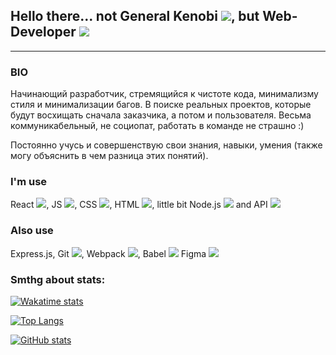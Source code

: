 ## Hello there... not General Kenobi <img src="https://img.icons8.com/windows/32/4a90e2/jedi.png"/>, but Web-Developer <img src="https://img.icons8.com/external-kiranshastry-lineal-kiranshastry/32/4a90e2/external-web-online-learning-kiranshastry-lineal-kiranshastry.png"/>
-----------------------------------------------------------------------------------------------------------------------------------------------------------------------------------

### BIO

Начинающий разработчик, стремящийся к чистоте кода, минимализму стиля и минимализации багов. В поиске реальных проектов, которые будут восхищать сначала заказчика, а потом и пользователя. Весьма коммуникабельный, не социопат, работать в команде не страшно :)

Постоянно учусь и совершенствую свои знания, навыки, умения (также могу объяснить в чем разница этих понятий). 


### I'm use
React <img src="https://img.icons8.com/ultraviolet/32/000000/react--v2.png"/>, JS <img src="https://img.icons8.com/color/32/000000/javascript--v2.png"/>, CSS <img src="https://img.icons8.com/color/32/000000/css3.png"/>, HTML <img src="https://img.icons8.com/color/32/000000/html-5--v1.png"/>, little bit  Node.js <img src="https://img.icons8.com/fluency/32/000000/node-js.png"/> and API <img src="https://img.icons8.com/external-ddara-flat-ddara/32/000000/external-api-fintech-ddara-flat-ddara.png"/>

### Also use
Express.js, Git <img src="https://img.icons8.com/color/32/000000/git.png"/>, Webpack <img src="https://img.icons8.com/color/32/000000/webpack.png"/>, Babel <img src="https://img.icons8.com/dusk/32/000000/babel.png"/> Figma <img src="https://img.icons8.com/color/32/000000/figma--v1.png"/>

<!--
**all1son4/all1son4** is a ✨ _special_ ✨ repository because its `README.md` (this file) appears on your GitHub profile.

Here are some ideas to get you started:

- 🔭 I’m currently working on ...
- 🌱 I’m currently learning ...
- 👯 I’m looking to collaborate on ...
- 🤔 I’m looking for help with ...
- 💬 Ask me about ...
- 📫 How to reach me: ...
- 😄 Pronouns: ...
- ⚡ Fun fact: ...
-->

### Smthg about stats:

[![ Wakatime stats](https://github-readme-stats.vercel.app/api/wakatime?username=All1son4)](https://github.com/anuraghazra/github-readme-stats)  

[![Top Langs](https://github-readme-stats.vercel.app/api/top-langs/?username=all1son4&layout=compact)](https://github.com/anuraghazra/github-readme-stats)  

[![GitHub stats](https://github-readme-stats.vercel.app/api?username=all1son4)](https://github.com/anuraghazra/github-readme-stats)

